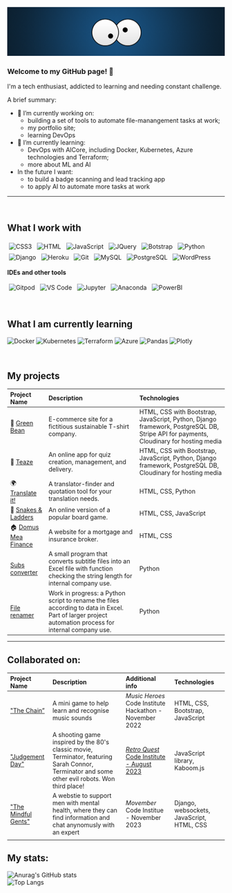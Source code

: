 <img src="eyes.png" alt="banner">

### Welcome to my GitHub page! 👋 

I'm a tech enthusiast, addicted to learning and needing constant challenge.<br>

A brief summary: 
- 🔭 I’m currently working on:
    -  building a set of tools to automate file-manangement tasks at work;
    -  my portfolio site;
    -  learning DevOps
- 🌱 I’m currently learning:
    - DevOps with AICore, including Docker, Kubernetes, Azure technologies and Terraform;
    - more about ML and AI
- In the future I want:
  -  to build a badge scanning and lead tracking app
  -  to apply AI to automate more tasks at work
  
---
<br>

What I work with
--

<p>
<img src="https://img.shields.io/badge/-CSS3-1572B6?logo=css3&logoColor=white&style=for-the-badge" alt="CSS3" style="padding:4px;">
<img src="https://img.shields.io/badge/-HTML5-E34F26?logo=HTML5&logoColor=white&style=for-the-badge" alt="HTML" style="padding: 4px;">
<img src="https://img.shields.io/badge/-JavaScript-F7DF1E?logo=JavaScript&logoColor=white&style=for-the-badge" alt="JavaScript" style="padding: 4px;">
<img src="https://img.shields.io/badge/-JQuery-0769AD?logo=JQuery&logoColor=white&style=for-the-badge" alt="JQuery" style="padding: 4px;">
<img src="https://img.shields.io/badge/-Bootstrap-7952B3?logo=Bootstrap&logoColor=white&style=for-the-badge" alt="Botstrap" style="padding: 4px;">
<img src="https://img.shields.io/badge/-Python-3776AB?logo=Python&&logoColor=white&style=for-the-badge" alt="Python" style="padding: 4px;">
<img src="https://img.shields.io/badge/-Django-092E20?logo=Django&logoColor=white&style=for-the-badge" alt="Django" style="padding: 4px;">
<img src="https://img.shields.io/badge/-Heroku-430098?logo=Heroku&logoColor=white&style=for-the-badge" alt="Heroku" style="padding: 4px;">
<img src="https://img.shields.io/badge/-Git-F05032?logo=Git&logoColor=white&style=for-the-badge" alt="Git" style="padding: 4px;">
<img src="https://img.shields.io/badge/-MySQL-21759B?logo=MySQL&logoColor=white&style=for-the-badge" alt="MySQL" style="padding: 4px;">
<img src="https://img.shields.io/badge/-PostgreSQL-4169E1?logo=PostgreSQL&logoColor=white&style=for-the-badge" alt="PostgreSQL" style="padding: 4px;">
<img src="https://img.shields.io/badge/-WordPress-21759B?logo=Wordpress&logoColor=white&style=for-the-badge" alt="WordPress" style="padding: 4px;">
</p>

__IDEs and other tools__
<p>
<img src="https://img.shields.io/badge/-Gitpod-FFAE33?logo=Gitod&logoColor=white&style=for-the-badge" alt="Gitpod" style="padding: 4px;">
<img src="https://img.shields.io/badge/-VSCode-007ACC?logo=VSCode&logoColor=white&style=for-the-badge" alt="VS Code" style="padding: 4px;">
<img src="https://img.shields.io/badge/-Jupyter-F37626?logo=Jupyter&logoColor=white&style=for-the-badge" alt="Jupyter" style="padding: 4px;">
<img src="https://img.shields.io/badge/-Anaconda-44A833?logo=Anaconda&logoColor=white&style=for-the-badge" alt="Anaconda" style="padding: 4px;">
<img src="https://img.shields.io/badge/-PowerBI-F2C811?logo=PowerBI&logoColor=white&style=for-the-badge" alt="PowerBI" style="padding: 4px;">
</p>
<br>

What I am currently learning 
--
<p>
<img src="https://img.shields.io/badge/-Docker-2496ED?logo=Docker&logoColor=white&style=for-the-badge" alt="Docker">
<img src="https://img.shields.io/badge/-Kubernetes-3371e3?logo=Docker&logoColor=white&style=for-the-badge" alt="Kubernetes">
<img src="https://img.shields.io/badge/-Terraform-7b42bc?logo=Docker&logoColor=white&style=for-the-badge" alt="Terraform">
<img src="https://img.shields.io/badge/-Azure-0067b8?logo=Docker&logoColor=white&style=for-the-badge" alt="Azure">
<img src="https://img.shields.io/badge/-Pandas-150458?logo=Pandas&logoColor=white&style=for-the-badge" alt="Pandas">
<img src="https://img.shields.io/badge/-Plotly-3F4F75?logo=Plotly&logoColor=white&style=for-the-badge" alt="Plotly">
</p>

<!-- 
### What I am currently working on
---
<p>
Coming soon... 💪 👏
</p> -->
<br>

My projects
--

| Project Name | Description  | Technologies   |   
|:---|:---|:---|
| 👕 [Green Bean](https://github.com/Koko-66/green_bean_shop)  |  E-commerce site for a fictitious sustainable T-shirt company. |HTML, CSS with Bootstrap, JavaScript, Python, Django framework, PostgreSQL DB, Stripe API for payments, Cloudinary for hosting media  |
| 📇 [Teaze](https://github.com/Koko-66/teaze)   | An online app for quiz creation, management, and delivery.  | HTML, CSS with Bootstrap, JavaScript, Python, Django framework, PostgreSQL DB, Cloudinary for hosting media  | 
| 🌍 [Translate it!](https://github.com/Koko-66/Translate_it)  | A translator-finder and quotation tool for your translation needs.  |  HTML, CSS, Python | 
| 🐍 [Snakes & Ladders](https://github.com/Koko-66/snakes-and-ladders)  |  An online version of a popular board game. | HTML, CSS, JavaScript   | 
| 🏠 [Domus Mea Finance](https://github.com/Koko-66/Project1_Domus-mea-finance)  | A website for a mortgage and insurance broker.  |  HTML, CSS | 
|  [Subs converter](https://github.com/Koko-66/subs-converter) | A small program that converts subtitle files into an Excel file with function checking the string length for internal company use. | Python  | 
|  [File renamer](https://github.com/Koko-66/file_renamer/) | Work in progress: a Python script to rename the files according to data in Excel. Part of larger project automation process for internal company use. | Python  | 

-------------------


Collaborated on:
---

| Project Name | Description  | Additional info | Technologies   |   
|:---|:---|:---|:---|
| ["The Chain”](https://github.com/CraigThomasson/team-5-music-game-)  | A mini game to help learn and recognise music sounds | _Music Heroes_ Code Institute Hackathon - November 2022 | HTML, CSS, Bootstrap, JavaScript  | 
|  ["Judgement Day"](https://github.com/stephendawsondev/j-day) | A shooting game inspired by the 80's classic movie, Terminator, featuring Sarah Connor, Terminator and some other evil robots. Won third place!| [_Retro Quest_ Code Institute - August 2023](https://hackathon.codeinstitute.net/showcase/138/)   | JavaScript library, Kaboom.js  | 
| ["The Mindful Gents"](https://github.com/rinalds98/mindful-gents)   | A webstie to support men with mental health, where they can find information and chat anynomusly with an expert | _Movember_ Code Institue - November 2023 | Django, websockets, JavaScript, HTML, CSS |
|  |   |  |    |   



My stats:
---

![Anurag's GitHub stats](https://github-readme-stats.vercel.app/api?username=koko-66&show_icons=true&theme=merko&style=compact)<br>
![Top Langs](https://github-readme-stats.vercel.app/api/top-langs/?username=koko-66&theme=merko&layout=compact)
